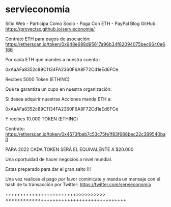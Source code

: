 # servieconomia
Sitio Web - Participa Como Socio - Paga Con ETH - PayPal
Blog GitHub:
https://proyectsx.github.io/servieconomia/

Contrato ETH para pagos de asociación:
https://etherscan.io/token/0x948e688d95617a96b34f82094075bec6640e6166

Por cada  ETH que mandes a nuestra cuenta  :

0xAaAFa8352c89C1134FA2360F6A8F72Cd1eEd6FCe

Recibes  5000 Token (ETHINC)

Qué te  garantiza un cupo en nuestra organización:

Si desea adquirir nuestras Acciones manda ETH a:

0xAaAFa8352c89C1134FA2360F6A8F72Cd1eEd6FCe

Y recibes 10.000 TOKEN (ETHINC)

Contrato:
https://etherscan.io/token/0x4573fbeb7c53c75fe1f83f688bec22c389540ba0

PARA 2022  CADA TOKEN SERÁ EL EQUIVALENTE A $20.000

Una oportuidad de  hacer negocios a nivel mundial.

Estas preparado para dar el gran salto !!!

Una vez realices el pago por favor cominicate y manda un mensaje con el hash de tu transacción  por Twitter:
https://twitter.com/servieconomia

++++++++++++++++++++++++>>>>>>>>>><<<<<<<<<<<<+++++++++++++++++++++++++++++
